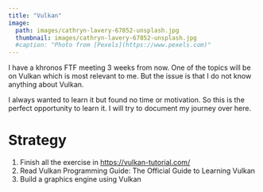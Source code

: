 ```yaml
---
title: "Vulkan"
image: 
  path: images/cathryn-lavery-67852-unsplash.jpg
  thumbnail: images/cathryn-lavery-67852-unsplash.jpg
  #caption: "Photo from [Pexels](https://www.pexels.com)"
---
```


I have a khronos FTF meeting 3 weeks from now. 
One of the topics will be on Vulkan which is most relevant to me.
But the issue is that I do not know anything about Vulkan.

I always wanted to learn it but found no time or motivation.
So this is the perfect opportunity to learn it. 
I will try to document my journey over here.

# Strategy
1. Finish all the exercise in https://vulkan-tutorial.com/
2. Read Vulkan Programming Guide: The Official Guide to Learning Vulkan
3. Build a graphics engine using Vulkan